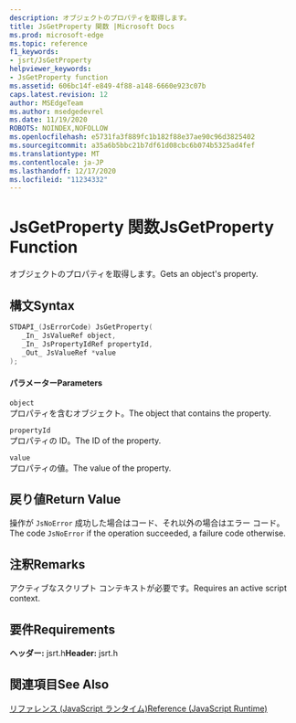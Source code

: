 ```yaml
---
description: オブジェクトのプロパティを取得します。
title: JsGetProperty 関数 |Microsoft Docs
ms.prod: microsoft-edge
ms.topic: reference
f1_keywords:
- jsrt/JsGetProperty
helpviewer_keywords:
- JsGetProperty function
ms.assetid: 606bc14f-e849-4f88-a148-6660e923c07b
caps.latest.revision: 12
author: MSEdgeTeam
ms.author: msedgedevrel
ms.date: 11/19/2020
ROBOTS: NOINDEX,NOFOLLOW
ms.openlocfilehash: e5731fa3f889fc1b182f88e37ae90c96d3825402
ms.sourcegitcommit: a35a6b5bbc21b7df61d08cbc6b074b5325ad4fef
ms.translationtype: MT
ms.contentlocale: ja-JP
ms.lasthandoff: 12/17/2020
ms.locfileid: "11234332"
---
```

# <span data-ttu-id="8fd77-103">JsGetProperty 関数</span><span class="sxs-lookup"><span data-stu-id="8fd77-103">JsGetProperty Function</span></span>

<span data-ttu-id="8fd77-104">オブジェクトのプロパティを取得します。</span><span class="sxs-lookup"><span data-stu-id="8fd77-104">Gets an object's property.</span></span>  
  
## <span data-ttu-id="8fd77-105">構文</span><span class="sxs-lookup"><span data-stu-id="8fd77-105">Syntax</span></span>  
  
```cpp  
STDAPI_(JsErrorCode) JsGetProperty(  
   _In_ JsValueRef object,  
   _In_ JsPropertyIdRef propertyId,  
   _Out_ JsValueRef *value  
);  
```  
  
#### <span data-ttu-id="8fd77-106">パラメーター</span><span class="sxs-lookup"><span data-stu-id="8fd77-106">Parameters</span></span>  
 `object`  
 <span data-ttu-id="8fd77-107">プロパティを含むオブジェクト。</span><span class="sxs-lookup"><span data-stu-id="8fd77-107">The object that contains the property.</span></span>  
  
 `propertyId`  
 <span data-ttu-id="8fd77-108">プロパティの ID。</span><span class="sxs-lookup"><span data-stu-id="8fd77-108">The ID of the property.</span></span>  
  
 `value`  
 <span data-ttu-id="8fd77-109">プロパティの値。</span><span class="sxs-lookup"><span data-stu-id="8fd77-109">The value of the property.</span></span>  
  
## <span data-ttu-id="8fd77-110">戻り値</span><span class="sxs-lookup"><span data-stu-id="8fd77-110">Return Value</span></span>  
 <span data-ttu-id="8fd77-111">操作が `JsNoError` 成功した場合はコード、それ以外の場合はエラー コード。</span><span class="sxs-lookup"><span data-stu-id="8fd77-111">The code `JsNoError` if the operation succeeded, a failure code otherwise.</span></span>  
  
## <span data-ttu-id="8fd77-112">注釈</span><span class="sxs-lookup"><span data-stu-id="8fd77-112">Remarks</span></span>  
 <span data-ttu-id="8fd77-113">アクティブなスクリプト コンテキストが必要です。</span><span class="sxs-lookup"><span data-stu-id="8fd77-113">Requires an active script context.</span></span>  
  
## <span data-ttu-id="8fd77-114">要件</span><span class="sxs-lookup"><span data-stu-id="8fd77-114">Requirements</span></span>  
 <span data-ttu-id="8fd77-115">**ヘッダー:** jsrt.h</span><span class="sxs-lookup"><span data-stu-id="8fd77-115">**Header:** jsrt.h</span></span>  
  
## <span data-ttu-id="8fd77-116">関連項目</span><span class="sxs-lookup"><span data-stu-id="8fd77-116">See Also</span></span>  
 [<span data-ttu-id="8fd77-117">リファレンス (JavaScript ランタイム)</span><span class="sxs-lookup"><span data-stu-id="8fd77-117">Reference (JavaScript Runtime)</span></span>](../chakra-hosting/reference-javascript-runtime.md)
